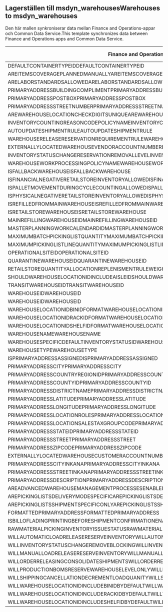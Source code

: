 ## <a name="warehouses-to-msdyn_warehouses"></a><span data-ttu-id="60e06-101">Lagerställen till msdyn_warehouses</span><span class="sxs-lookup"><span data-stu-id="60e06-101">Warehouses to msdyn_warehouses</span></span>

<span data-ttu-id="60e06-102">Den här mallen synkroniserar data mellan Finance and Operations-appar och Common Data Service.</span><span class="sxs-lookup"><span data-stu-id="60e06-102">This template synchronizes data between Finance and Operations apps and Common Data Service.</span></span>

<span data-ttu-id="60e06-103">Finance and Operations-fält</span><span class="sxs-lookup"><span data-stu-id="60e06-103">Finance and Operations field</span></span> | <span data-ttu-id="60e06-104">Mappningstyp</span><span class="sxs-lookup"><span data-stu-id="60e06-104">Map type</span></span> | <span data-ttu-id="60e06-105">Övriga Dynamics 365-fält</span><span class="sxs-lookup"><span data-stu-id="60e06-105">Other Dynamics 365 field</span></span> | <span data-ttu-id="60e06-106">Standardvärde</span><span class="sxs-lookup"><span data-stu-id="60e06-106">Default value</span></span>
---|---|---|---
<span data-ttu-id="60e06-107">DEFAULTCONTAINERTYPEID</span><span class="sxs-lookup"><span data-stu-id="60e06-107">DEFAULTCONTAINERTYPEID</span></span> | >< | <span data-ttu-id="60e06-108">msdyn_defaultcontainertypeid</span><span class="sxs-lookup"><span data-stu-id="60e06-108">msdyn_defaultcontainertypeid</span></span> | 
<span data-ttu-id="60e06-109">AREITEMSCOVERAGEPLANNEDMANUALLY</span><span class="sxs-lookup"><span data-stu-id="60e06-109">AREITEMSCOVERAGEPLANNEDMANUALLY</span></span> | >< | <span data-ttu-id="60e06-110">msdyn_areitemscoverageplannedmanually</span><span class="sxs-lookup"><span data-stu-id="60e06-110">msdyn_areitemscoverageplannedmanually</span></span> | 
<span data-ttu-id="60e06-111">ARELABORSTANDARDSALLOWED</span><span class="sxs-lookup"><span data-stu-id="60e06-111">ARELABORSTANDARDSALLOWED</span></span> | >< | <span data-ttu-id="60e06-112">msdyn_arelaborstandardsallowed</span><span class="sxs-lookup"><span data-stu-id="60e06-112">msdyn_arelaborstandardsallowed</span></span> | 
<span data-ttu-id="60e06-113">PRIMARYADDRESSBUILDINGCOMPLIMENT</span><span class="sxs-lookup"><span data-stu-id="60e06-113">PRIMARYADDRESSBUILDINGCOMPLIMENT</span></span> | >< | <span data-ttu-id="60e06-114">msdyn_primaryaddressbuildingcompliment</span><span class="sxs-lookup"><span data-stu-id="60e06-114">msdyn_primaryaddressbuildingcompliment</span></span> | 
<span data-ttu-id="60e06-115">PRIMARYADDRESSPOSTBOX</span><span class="sxs-lookup"><span data-stu-id="60e06-115">PRIMARYADDRESSPOSTBOX</span></span> | >< | <span data-ttu-id="60e06-116">msdyn_primaryaddresspostbox</span><span class="sxs-lookup"><span data-stu-id="60e06-116">msdyn_primaryaddresspostbox</span></span> | 
<span data-ttu-id="60e06-117">PRIMARYADDRESSSTREETNUMBER</span><span class="sxs-lookup"><span data-stu-id="60e06-117">PRIMARYADDRESSSTREETNUMBER</span></span> | >< | <span data-ttu-id="60e06-118">msdyn_primaryaddressstreetnumber</span><span class="sxs-lookup"><span data-stu-id="60e06-118">msdyn_primaryaddressstreetnumber</span></span> | 
<span data-ttu-id="60e06-119">AREWAREHOUSELOCATIONCHECKDIGITSUNIQUE</span><span class="sxs-lookup"><span data-stu-id="60e06-119">AREWAREHOUSELOCATIONCHECKDIGITSUNIQUE</span></span> | >< | <span data-ttu-id="60e06-120">msdyn_arewarehouselocationcheckdigitsunique</span><span class="sxs-lookup"><span data-stu-id="60e06-120">msdyn_arewarehouselocationcheckdigitsunique</span></span> | 
<span data-ttu-id="60e06-121">INVENTORYCOUNTINGREASONCODEPOLICYNAME</span><span class="sxs-lookup"><span data-stu-id="60e06-121">INVENTORYCOUNTINGREASONCODEPOLICYNAME</span></span> | >< | <span data-ttu-id="60e06-122">msdyn_inventorycountingreasoncodepolicyname</span><span class="sxs-lookup"><span data-stu-id="60e06-122">msdyn_inventorycountingreasoncodepolicyname</span></span> | 
<span data-ttu-id="60e06-123">AUTOUPDATESHIPMENTRULE</span><span class="sxs-lookup"><span data-stu-id="60e06-123">AUTOUPDATESHIPMENTRULE</span></span> | >< | <span data-ttu-id="60e06-124">msdyn_autoupdateshipmentrule</span><span class="sxs-lookup"><span data-stu-id="60e06-124">msdyn_autoupdateshipmentrule</span></span> | 
<span data-ttu-id="60e06-125">WAREHOUSERELEASERESERVATIONREQUIREMENTRULE</span><span class="sxs-lookup"><span data-stu-id="60e06-125">WAREHOUSERELEASERESERVATIONREQUIREMENTRULE</span></span> | >< | <span data-ttu-id="60e06-126">msdyn_warehousereleasereservationrequirement</span><span class="sxs-lookup"><span data-stu-id="60e06-126">msdyn_warehousereleasereservationrequirement</span></span> | 
<span data-ttu-id="60e06-127">EXTERNALLYLOCATEDWAREHOUSEVENDORACCOUNTNUMBER</span><span class="sxs-lookup"><span data-stu-id="60e06-127">EXTERNALLYLOCATEDWAREHOUSEVENDORACCOUNTNUMBER</span></span> | >< | <span data-ttu-id="60e06-128">msdyn_externallylocatedwarehousevendoraccountnu</span><span class="sxs-lookup"><span data-stu-id="60e06-128">msdyn_externallylocatedwarehousevendoraccountnu</span></span> | 
<span data-ttu-id="60e06-129">INVENTORYSTATUSCHANGERESERVATIONREMOVALLEVEL</span><span class="sxs-lookup"><span data-stu-id="60e06-129">INVENTORYSTATUSCHANGERESERVATIONREMOVALLEVEL</span></span> | >< | <span data-ttu-id="60e06-130">msdyn_inventorystatuschangereservationremoval</span><span class="sxs-lookup"><span data-stu-id="60e06-130">msdyn_inventorystatuschangereservationremoval</span></span> | 
<span data-ttu-id="60e06-131">WAREHOUSEWORKPROCESSINGPOLICYNAME</span><span class="sxs-lookup"><span data-stu-id="60e06-131">WAREHOUSEWORKPROCESSINGPOLICYNAME</span></span> | >< | <span data-ttu-id="60e06-132">msdyn_warehouseworkprocessingpolicyname</span><span class="sxs-lookup"><span data-stu-id="60e06-132">msdyn_warehouseworkprocessingpolicyname</span></span> | 
<span data-ttu-id="60e06-133">ISFALLBACKWAREHOUSE</span><span class="sxs-lookup"><span data-stu-id="60e06-133">ISFALLBACKWAREHOUSE</span></span> | >< | <span data-ttu-id="60e06-134">msdyn_isfallbackwarehouse</span><span class="sxs-lookup"><span data-stu-id="60e06-134">msdyn_isfallbackwarehouse</span></span> | 
<span data-ttu-id="60e06-135">ISFINANCIALNEGATIVERETAILSTOREINVENTORYALLOWED</span><span class="sxs-lookup"><span data-stu-id="60e06-135">ISFINANCIALNEGATIVERETAILSTOREINVENTORYALLOWED</span></span> | >< | <span data-ttu-id="60e06-136">msdyn_financialnegativestoreinventoryallowed</span><span class="sxs-lookup"><span data-stu-id="60e06-136">msdyn_financialnegativestoreinventoryallowed</span></span> | 
<span data-ttu-id="60e06-137">ISPALLETMOVEMENTDURINGCYCLECOUNTINGALLOWED</span><span class="sxs-lookup"><span data-stu-id="60e06-137">ISPALLETMOVEMENTDURINGCYCLECOUNTINGALLOWED</span></span> | >< | <span data-ttu-id="60e06-138">msdyn_palletmovementduringcyclecountingallowed</span><span class="sxs-lookup"><span data-stu-id="60e06-138">msdyn_palletmovementduringcyclecountingallowed</span></span> | 
<span data-ttu-id="60e06-139">ISPHYSICALNEGATIVERETAILSTOREINVENTORYALLOWED</span><span class="sxs-lookup"><span data-stu-id="60e06-139">ISPHYSICALNEGATIVERETAILSTOREINVENTORYALLOWED</span></span> | >< | <span data-ttu-id="60e06-140">msdyn_physicalnegativestoreinventoryallowed</span><span class="sxs-lookup"><span data-stu-id="60e06-140">msdyn_physicalnegativestoreinventoryallowed</span></span> | 
<span data-ttu-id="60e06-141">ISREFILLEDFROMMAINWAREHOUSE</span><span class="sxs-lookup"><span data-stu-id="60e06-141">ISREFILLEDFROMMAINWAREHOUSE</span></span> | >< | <span data-ttu-id="60e06-142">msdyn_isrefilledfrommainwarehouse</span><span class="sxs-lookup"><span data-stu-id="60e06-142">msdyn_isrefilledfrommainwarehouse</span></span> | 
<span data-ttu-id="60e06-143">ISRETAILSTOREWAREHOUSE</span><span class="sxs-lookup"><span data-stu-id="60e06-143">ISRETAILSTOREWAREHOUSE</span></span> | >< | <span data-ttu-id="60e06-144">msdyn_isretailstorewarehouse</span><span class="sxs-lookup"><span data-stu-id="60e06-144">msdyn_isretailstorewarehouse</span></span> | 
<span data-ttu-id="60e06-145">MAINREFILLINGWAREHOUSEID</span><span class="sxs-lookup"><span data-stu-id="60e06-145">MAINREFILLINGWAREHOUSEID</span></span> | >< | <span data-ttu-id="60e06-146">msdyn_mainrefillingwarehouse.msdyn_warehouseidentifier</span><span class="sxs-lookup"><span data-stu-id="60e06-146">msdyn_mainrefillingwarehouse.msdyn_warehouseidentifier</span></span> | 
<span data-ttu-id="60e06-147">MASTERPLANNINGWORKCALENDARDID</span><span class="sxs-lookup"><span data-stu-id="60e06-147">MASTERPLANNINGWORKCALENDARDID</span></span> | >< | <span data-ttu-id="60e06-148">msdyn_masterplanningworkcalendarid</span><span class="sxs-lookup"><span data-stu-id="60e06-148">msdyn_masterplanningworkcalendarid</span></span> | 
<span data-ttu-id="60e06-149">MAXIMUMBATCHPICKINGLISTQUANTITY</span><span class="sxs-lookup"><span data-stu-id="60e06-149">MAXIMUMBATCHPICKINGLISTQUANTITY</span></span> | >< | <span data-ttu-id="60e06-150">msdyn_maximumbatchpickinglistquantity</span><span class="sxs-lookup"><span data-stu-id="60e06-150">msdyn_maximumbatchpickinglistquantity</span></span> | 
<span data-ttu-id="60e06-151">MAXIMUMPICKINGLISTLINEQUANTITY</span><span class="sxs-lookup"><span data-stu-id="60e06-151">MAXIMUMPICKINGLISTLINEQUANTITY</span></span> | >< | <span data-ttu-id="60e06-152">msdyn_maximumpickinglistlinequantity</span><span class="sxs-lookup"><span data-stu-id="60e06-152">msdyn_maximumpickinglistlinequantity</span></span> | 
<span data-ttu-id="60e06-153">OPERATIONALSITEID</span><span class="sxs-lookup"><span data-stu-id="60e06-153">OPERATIONALSITEID</span></span> | >< | <span data-ttu-id="60e06-154">msdyn_operationalsite.msdyn_siteid</span><span class="sxs-lookup"><span data-stu-id="60e06-154">msdyn_operationalsite.msdyn_siteid</span></span> | 
<span data-ttu-id="60e06-155">QUARANTINEWAREHOUSEID</span><span class="sxs-lookup"><span data-stu-id="60e06-155">QUARANTINEWAREHOUSEID</span></span> | >< | <span data-ttu-id="60e06-156">msdyn_quarantinewarehouse.msdyn_warehouseidentifier</span><span class="sxs-lookup"><span data-stu-id="60e06-156">msdyn_quarantinewarehouse.msdyn_warehouseidentifier</span></span> | 
<span data-ttu-id="60e06-157">RETAILSTOREQUANTITYALLOCATIONREPLENISMENTRULEWEIGHT</span><span class="sxs-lookup"><span data-stu-id="60e06-157">RETAILSTOREQUANTITYALLOCATIONREPLENISMENTRULEWEIGHT</span></span> | >< | <span data-ttu-id="60e06-158">msdyn_storeqtyallocationreplenishmentweight</span><span class="sxs-lookup"><span data-stu-id="60e06-158">msdyn_storeqtyallocationreplenishmentweight</span></span> | 
<span data-ttu-id="60e06-159">SHOULDWAREHOUSELOCATIONIDINCLUDEAISLEID</span><span class="sxs-lookup"><span data-stu-id="60e06-159">SHOULDWAREHOUSELOCATIONIDINCLUDEAISLEID</span></span> | >< | <span data-ttu-id="60e06-160">msdyn_shouldwarehouselocationincludeaisleid</span><span class="sxs-lookup"><span data-stu-id="60e06-160">msdyn_shouldwarehouselocationincludeaisleid</span></span> | 
<span data-ttu-id="60e06-161">TRANSITWAREHOUSEID</span><span class="sxs-lookup"><span data-stu-id="60e06-161">TRANSITWAREHOUSEID</span></span> | >< | <span data-ttu-id="60e06-162">msdyn_transitwarehouse.msdyn_warehouseidentifier</span><span class="sxs-lookup"><span data-stu-id="60e06-162">msdyn_transitwarehouse.msdyn_warehouseidentifier</span></span> | 
<span data-ttu-id="60e06-163">WAREHOUSEID</span><span class="sxs-lookup"><span data-stu-id="60e06-163">WAREHOUSEID</span></span> | >< | <span data-ttu-id="60e06-164">msdyn_warehouseidentifier</span><span class="sxs-lookup"><span data-stu-id="60e06-164">msdyn_warehouseidentifier</span></span> | 
<span data-ttu-id="60e06-165">WAREHOUSEID</span><span class="sxs-lookup"><span data-stu-id="60e06-165">WAREHOUSEID</span></span> | >> | <span data-ttu-id="60e06-166">msdyn_name</span><span class="sxs-lookup"><span data-stu-id="60e06-166">msdyn_name</span></span> | 
<span data-ttu-id="60e06-167">WAREHOUSELOCATIONIDBINIDFORMAT</span><span class="sxs-lookup"><span data-stu-id="60e06-167">WAREHOUSELOCATIONIDBINIDFORMAT</span></span> | >< | <span data-ttu-id="60e06-168">msdyn_warehouselocationidbinidformat</span><span class="sxs-lookup"><span data-stu-id="60e06-168">msdyn_warehouselocationidbinidformat</span></span> | 
<span data-ttu-id="60e06-169">WAREHOUSELOCATIONIDRACKIDFORMAT</span><span class="sxs-lookup"><span data-stu-id="60e06-169">WAREHOUSELOCATIONIDRACKIDFORMAT</span></span> | >< | <span data-ttu-id="60e06-170">msdyn_warehouselocationidrackidformat</span><span class="sxs-lookup"><span data-stu-id="60e06-170">msdyn_warehouselocationidrackidformat</span></span> | 
<span data-ttu-id="60e06-171">WAREHOUSELOCATIONIDSHELFIDFORMAT</span><span class="sxs-lookup"><span data-stu-id="60e06-171">WAREHOUSELOCATIONIDSHELFIDFORMAT</span></span> | >< | <span data-ttu-id="60e06-172">msdyn_warehouselocationidshelfidformat</span><span class="sxs-lookup"><span data-stu-id="60e06-172">msdyn_warehouselocationidshelfidformat</span></span> | 
<span data-ttu-id="60e06-173">WAREHOUSENAME</span><span class="sxs-lookup"><span data-stu-id="60e06-173">WAREHOUSENAME</span></span> | >< | <span data-ttu-id="60e06-174">msdyn_description</span><span class="sxs-lookup"><span data-stu-id="60e06-174">msdyn_description</span></span> | 
<span data-ttu-id="60e06-175">WAREHOUSESPECIFICDEFAULTINVENTORYSTATUSID</span><span class="sxs-lookup"><span data-stu-id="60e06-175">WAREHOUSESPECIFICDEFAULTINVENTORYSTATUSID</span></span> | >< | <span data-ttu-id="60e06-176">msdyn_warehousespecificdefaultinventorystatusid</span><span class="sxs-lookup"><span data-stu-id="60e06-176">msdyn_warehousespecificdefaultinventorystatusid</span></span> | 
<span data-ttu-id="60e06-177">WAREHOUSETYPE</span><span class="sxs-lookup"><span data-stu-id="60e06-177">WAREHOUSETYPE</span></span> | >< | <span data-ttu-id="60e06-178">msdyn_warehousetype</span><span class="sxs-lookup"><span data-stu-id="60e06-178">msdyn_warehousetype</span></span> | 
<span data-ttu-id="60e06-179">ISPRIMARYADDRESSASSIGNED</span><span class="sxs-lookup"><span data-stu-id="60e06-179">ISPRIMARYADDRESSASSIGNED</span></span> | >< | <span data-ttu-id="60e06-180">msdyn_isprimaryaddressassigned</span><span class="sxs-lookup"><span data-stu-id="60e06-180">msdyn_isprimaryaddressassigned</span></span> | 
<span data-ttu-id="60e06-181">PRIMARYADDRESSCITY</span><span class="sxs-lookup"><span data-stu-id="60e06-181">PRIMARYADDRESSCITY</span></span> | >< | <span data-ttu-id="60e06-182">msdyn_primaryaddresscity</span><span class="sxs-lookup"><span data-stu-id="60e06-182">msdyn_primaryaddresscity</span></span> | 
<span data-ttu-id="60e06-183">PRIMARYADDRESSCOUNTRYREGIONID</span><span class="sxs-lookup"><span data-stu-id="60e06-183">PRIMARYADDRESSCOUNTRYREGIONID</span></span> | >< | <span data-ttu-id="60e06-184">msdyn_primaryaddresscountryregionid</span><span class="sxs-lookup"><span data-stu-id="60e06-184">msdyn_primaryaddresscountryregionid</span></span> | 
<span data-ttu-id="60e06-185">PRIMARYADDRESSCOUNTYID</span><span class="sxs-lookup"><span data-stu-id="60e06-185">PRIMARYADDRESSCOUNTYID</span></span> | >< | <span data-ttu-id="60e06-186">msdyn_primaryaddresscountyid</span><span class="sxs-lookup"><span data-stu-id="60e06-186">msdyn_primaryaddresscountyid</span></span> | 
<span data-ttu-id="60e06-187">PRIMARYADDRESSDISTRICTNAME</span><span class="sxs-lookup"><span data-stu-id="60e06-187">PRIMARYADDRESSDISTRICTNAME</span></span> | >< | <span data-ttu-id="60e06-188">msdyn_primaryaddressdistrictname</span><span class="sxs-lookup"><span data-stu-id="60e06-188">msdyn_primaryaddressdistrictname</span></span> | 
<span data-ttu-id="60e06-189">PRIMARYADDRESSLATITUDE</span><span class="sxs-lookup"><span data-stu-id="60e06-189">PRIMARYADDRESSLATITUDE</span></span> | >< | <span data-ttu-id="60e06-190">msdyn_primaryaddresslatitude</span><span class="sxs-lookup"><span data-stu-id="60e06-190">msdyn_primaryaddresslatitude</span></span> | 
<span data-ttu-id="60e06-191">PRIMARYADDRESSLONGITUDE</span><span class="sxs-lookup"><span data-stu-id="60e06-191">PRIMARYADDRESSLONGITUDE</span></span> | >< | <span data-ttu-id="60e06-192">msdyn_primaryaddresslongitude</span><span class="sxs-lookup"><span data-stu-id="60e06-192">msdyn_primaryaddresslongitude</span></span> | 
<span data-ttu-id="60e06-193">PRIMARYADDRESSLOCATIONROLES</span><span class="sxs-lookup"><span data-stu-id="60e06-193">PRIMARYADDRESSLOCATIONROLES</span></span> | >< | <span data-ttu-id="60e06-194">msdyn_primaryaddresslocationroles</span><span class="sxs-lookup"><span data-stu-id="60e06-194">msdyn_primaryaddresslocationroles</span></span> | 
<span data-ttu-id="60e06-195">PRIMARYADDRESSLOCATIONSALESTAXGROUPCODE</span><span class="sxs-lookup"><span data-stu-id="60e06-195">PRIMARYADDRESSLOCATIONSALESTAXGROUPCODE</span></span> | >< | <span data-ttu-id="60e06-196">msdyn_primaryaddresslocationsalestaxgroupcode</span><span class="sxs-lookup"><span data-stu-id="60e06-196">msdyn_primaryaddresslocationsalestaxgroupcode</span></span> | 
<span data-ttu-id="60e06-197">PRIMARYADDRESSSTATEID</span><span class="sxs-lookup"><span data-stu-id="60e06-197">PRIMARYADDRESSSTATEID</span></span> | >< | <span data-ttu-id="60e06-198">msdyn_primaryaddressstateid</span><span class="sxs-lookup"><span data-stu-id="60e06-198">msdyn_primaryaddressstateid</span></span> | 
<span data-ttu-id="60e06-199">PRIMARYADDRESSSTREET</span><span class="sxs-lookup"><span data-stu-id="60e06-199">PRIMARYADDRESSSTREET</span></span> | >< | <span data-ttu-id="60e06-200">msdyn_primaryaddressstreet</span><span class="sxs-lookup"><span data-stu-id="60e06-200">msdyn_primaryaddressstreet</span></span> | 
<span data-ttu-id="60e06-201">PRIMARYADDRESSZIPCODE</span><span class="sxs-lookup"><span data-stu-id="60e06-201">PRIMARYADDRESSZIPCODE</span></span> | >< | <span data-ttu-id="60e06-202">msdyn_primaryaddresszipcode</span><span class="sxs-lookup"><span data-stu-id="60e06-202">msdyn_primaryaddresszipcode</span></span> | 
<span data-ttu-id="60e06-203">EXTERNALLYLOCATEDWAREHOUSECUSTOMERACCOUNTNUMBER</span><span class="sxs-lookup"><span data-stu-id="60e06-203">EXTERNALLYLOCATEDWAREHOUSECUSTOMERACCOUNTNUMBER</span></span> | >< | <span data-ttu-id="60e06-204">msdyn_externallylocatedwarehousecustomeraccount</span><span class="sxs-lookup"><span data-stu-id="60e06-204">msdyn_externallylocatedwarehousecustomeraccount</span></span> | 
<span data-ttu-id="60e06-205">PRIMARYADDRESSCITYINKANA</span><span class="sxs-lookup"><span data-stu-id="60e06-205">PRIMARYADDRESSCITYINKANA</span></span> | >< | <span data-ttu-id="60e06-206">msdyn_primaryaddresscityinkana</span><span class="sxs-lookup"><span data-stu-id="60e06-206">msdyn_primaryaddresscityinkana</span></span> | 
<span data-ttu-id="60e06-207">PRIMARYADDRESSSTREETINKANA</span><span class="sxs-lookup"><span data-stu-id="60e06-207">PRIMARYADDRESSSTREETINKANA</span></span> | >< | <span data-ttu-id="60e06-208">msdyn_primaryaddressstreetinkana</span><span class="sxs-lookup"><span data-stu-id="60e06-208">msdyn_primaryaddressstreetinkana</span></span> | 
<span data-ttu-id="60e06-209">PRIMARYADDRESSDESCRIPTION</span><span class="sxs-lookup"><span data-stu-id="60e06-209">PRIMARYADDRESSDESCRIPTION</span></span> | >< | <span data-ttu-id="60e06-210">msdyn_primaryaddressdescription</span><span class="sxs-lookup"><span data-stu-id="60e06-210">msdyn_primaryaddressdescription</span></span> | 
<span data-ttu-id="60e06-211">AREADVANCEDWAREHOUSEMANAGEMENTPROCESSESENABLED</span><span class="sxs-lookup"><span data-stu-id="60e06-211">AREADVANCEDWAREHOUSEMANAGEMENTPROCESSESENABLED</span></span> | >< | <span data-ttu-id="60e06-212">msdyn_useadvancedwarehousemanagementprocesses</span><span class="sxs-lookup"><span data-stu-id="60e06-212">msdyn_useadvancedwarehousemanagementprocesses</span></span> | 
<span data-ttu-id="60e06-213">AREPICKINGLISTSDELIVERYMODESPECIFIC</span><span class="sxs-lookup"><span data-stu-id="60e06-213">AREPICKINGLISTSDELIVERYMODESPECIFIC</span></span> | >< | <span data-ttu-id="60e06-214">msdyn_arepickinglistsdeliverymodespecific</span><span class="sxs-lookup"><span data-stu-id="60e06-214">msdyn_arepickinglistsdeliverymodespecific</span></span> | 
<span data-ttu-id="60e06-215">AREPICKINGLISTSSHIPMENTSPECIFICONLY</span><span class="sxs-lookup"><span data-stu-id="60e06-215">AREPICKINGLISTSSHIPMENTSPECIFICONLY</span></span> | >< | <span data-ttu-id="60e06-216">msdyn_arepickinglistshipmentspecificonly</span><span class="sxs-lookup"><span data-stu-id="60e06-216">msdyn_arepickinglistshipmentspecificonly</span></span> | 
<span data-ttu-id="60e06-217">FORMATTEDPRIMARYADDRESS</span><span class="sxs-lookup"><span data-stu-id="60e06-217">FORMATTEDPRIMARYADDRESS</span></span> | >< | <span data-ttu-id="60e06-218">msdyn_formattedprimaryaddress</span><span class="sxs-lookup"><span data-stu-id="60e06-218">msdyn_formattedprimaryaddress</span></span> | 
<span data-ttu-id="60e06-219">ISBILLOFLADINGPRINTINGBEFORESHIPMENTCONFIRMATIONENABLED</span><span class="sxs-lookup"><span data-stu-id="60e06-219">ISBILLOFLADINGPRINTINGBEFORESHIPMENTCONFIRMATIONENABLED</span></span> | >< | <span data-ttu-id="60e06-220">msdyn_printbillofladingbeforeshipconfirmation</span><span class="sxs-lookup"><span data-stu-id="60e06-220">msdyn_printbillofladingbeforeshipconfirmation</span></span> | 
<span data-ttu-id="60e06-221">RAWMATERIALPICKINGINVENTORYISSUESTATUS</span><span class="sxs-lookup"><span data-stu-id="60e06-221">RAWMATERIALPICKINGINVENTORYISSUESTATUS</span></span> | >< | <span data-ttu-id="60e06-222">msdyn_rawmaterialpickinginventoryissuestatus</span><span class="sxs-lookup"><span data-stu-id="60e06-222">msdyn_rawmaterialpickinginventoryissuestatus</span></span> | 
<span data-ttu-id="60e06-223">WILLAUTOMATICLOADRELEASERESERVEINVENTORY</span><span class="sxs-lookup"><span data-stu-id="60e06-223">WILLAUTOMATICLOADRELEASERESERVEINVENTORY</span></span> | >< | <span data-ttu-id="60e06-224">msdyn_willautomaticloadreleaseinventory</span><span class="sxs-lookup"><span data-stu-id="60e06-224">msdyn_willautomaticloadreleaseinventory</span></span> | 
<span data-ttu-id="60e06-225">WILLINVENTORYSTATUSCHANGEREMOVEBLOCKING</span><span class="sxs-lookup"><span data-stu-id="60e06-225">WILLINVENTORYSTATUSCHANGEREMOVEBLOCKING</span></span> | >< | <span data-ttu-id="60e06-226">msdyn_willinventorystatuschangeremoveblocking</span><span class="sxs-lookup"><span data-stu-id="60e06-226">msdyn_willinventorystatuschangeremoveblocking</span></span> | 
<span data-ttu-id="60e06-227">WILLMANUALLOADRELEASERESERVEINVENTORY</span><span class="sxs-lookup"><span data-stu-id="60e06-227">WILLMANUALLOADRELEASERESERVEINVENTORY</span></span> | >< | <span data-ttu-id="60e06-228">msdyn_willmanualloadreleasereserveinventory</span><span class="sxs-lookup"><span data-stu-id="60e06-228">msdyn_willmanualloadreleasereserveinventory</span></span> | 
<span data-ttu-id="60e06-229">WILLORDERRELEASINGCONSOLIDATESHIPMENTS</span><span class="sxs-lookup"><span data-stu-id="60e06-229">WILLORDERRELEASINGCONSOLIDATESHIPMENTS</span></span> | >< | <span data-ttu-id="60e06-230">msdyn_willorderreleasingconsolidateshipments</span><span class="sxs-lookup"><span data-stu-id="60e06-230">msdyn_willorderreleasingconsolidateshipments</span></span> | 
<span data-ttu-id="60e06-231">WILLPRODUCTIONBOMSRESERVEWAREHOUSELEVELONLY</span><span class="sxs-lookup"><span data-stu-id="60e06-231">WILLPRODUCTIONBOMSRESERVEWAREHOUSELEVELONLY</span></span> | >< | <span data-ttu-id="60e06-232">msdyn_productionbomsreservewarehouselevel</span><span class="sxs-lookup"><span data-stu-id="60e06-232">msdyn_productionbomsreservewarehouselevel</span></span> | 
<span data-ttu-id="60e06-233">WILLSHIPPINGCANCELLATIONDECREMENTLOADQUANITY</span><span class="sxs-lookup"><span data-stu-id="60e06-233">WILLSHIPPINGCANCELLATIONDECREMENTLOADQUANITY</span></span> | >< | <span data-ttu-id="60e06-234">msdyn_shippingcanceldecrementloadquantity</span><span class="sxs-lookup"><span data-stu-id="60e06-234">msdyn_shippingcanceldecrementloadquantity</span></span> | 
<span data-ttu-id="60e06-235">WILLWAREHOUSELOCATIONIDINCLUDEBINIDBYDEFAULT</span><span class="sxs-lookup"><span data-stu-id="60e06-235">WILLWAREHOUSELOCATIONIDINCLUDEBINIDBYDEFAULT</span></span> | >< | <span data-ttu-id="60e06-236">msdyn_warehouselocationidincludeblindid</span><span class="sxs-lookup"><span data-stu-id="60e06-236">msdyn_warehouselocationidincludeblindid</span></span> | 
<span data-ttu-id="60e06-237">WILLWAREHOUSELOCATIONIDINCLUDERACKIDBYDEFAULT</span><span class="sxs-lookup"><span data-stu-id="60e06-237">WILLWAREHOUSELOCATIONIDINCLUDERACKIDBYDEFAULT</span></span> | >< | <span data-ttu-id="60e06-238">msdyn_warehouselocationincluderackidbydefault</span><span class="sxs-lookup"><span data-stu-id="60e06-238">msdyn_warehouselocationincluderackidbydefault</span></span> | 
<span data-ttu-id="60e06-239">WILLWAREHOUSELOCATIONIDINCLUDESHELFIDBYDEFAULT</span><span class="sxs-lookup"><span data-stu-id="60e06-239">WILLWAREHOUSELOCATIONIDINCLUDESHELFIDBYDEFAULT</span></span> | >< | <span data-ttu-id="60e06-240">msdyn_warehouselocationidincludeshelfid</span><span class="sxs-lookup"><span data-stu-id="60e06-240">msdyn_warehouselocationidincludeshelfid</span></span> | 
